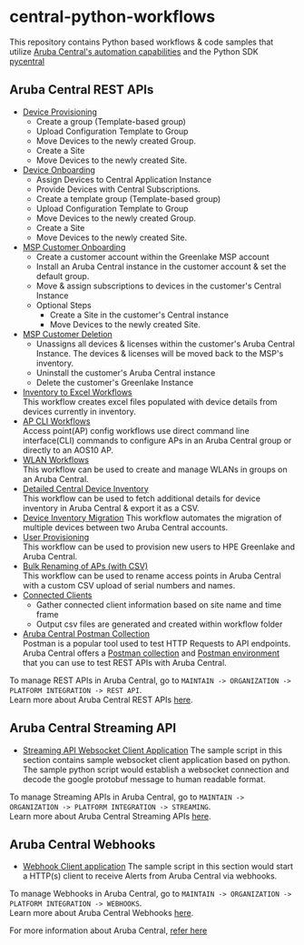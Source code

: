 # central-python-workflows

This repository contains Python based workflows & code samples that utilize [Aruba Central's automation capabilities](https://developer.arubanetworks.com/aruba-central/docs/aruba-central-extensibility) and the Python SDK [pycentral](https://pypi.org/project/pycentral/)

## Aruba Central REST APIs
- [Device Provisioning](https://github.com/aruba/central-python-workflows/tree/main/device_provisioning) 
  - Create a group (Template-based group)
  - Upload Configuration Template to Group
  - Move Devices to the newly created Group.
  - Create a Site
  - Move Devices to the newly created Site.
- [Device Onboarding](https://github.com/aruba/central-python-workflows/tree/main/device_onboarding)
  - Assign Devices to Central Application Instance
  - Provide Devices with Central Subscriptions.
  - Create a template group (Template-based group)
  - Upload Configuration Template to Group
  - Move Devices to the newly created Group.
  - Create a Site
  - Move Devices to the newly created Site.
- [MSP Customer Onboarding](https://github.com/aruba/central-python-workflows/tree/main/msp_customer_onboarding)
  - Create a customer account within the Greenlake MSP account
  - Install an Aruba Central instance in the customer account & set the default group.
  - Move & assign subscriptions to devices in the customer's Central Instance
  - Optional Steps
    - Create a Site in the customer's Central instance
    - Move Devices to the newly created Site.
- [MSP Customer Deletion](https://github.com/aruba/central-python-workflows/tree/main/msp_customer_deletion)
  - Unassigns all devices & licenses within the customer's Aruba Central Instance. The devices & licenses will be moved back to the MSP's inventory.
  - Uninstall the customer's Aruba Central instance
  - Delete the customer's Greenlake Instance
- [Inventory to Excel Workflows](https://github.com/aruba/central-python-workflows/tree/main/inventory_to_excel)\
  This workflow creates excel files populated with device details from devices currently in inventory.
- [AP CLI Workflows](https://github.com/aruba/central-python-workflows/tree/main/ap_config)\
  Access point(AP) config workflows use direct command line interface(CLI) commands to configure APs in an Aruba Central group or directly to an AOS10 AP.
- [WLAN Workflows](https://github.com/aruba/central-python-workflows/tree/main/wlan_config)\
  This workflow can be used to create and manage WLANs in groups on an Aruba Central.
- [Detailed Central Device Inventory](https://github.com/aruba/central-python-workflows/tree/main/detailed_central_device_inventory/)\
  This workflow can be used to fetch additional details for device inventory in Aruba Central & export it as a CSV.
- [Device Inventory Migration](https://github.com/aruba/central-python-workflows/tree/main/device_inventory_migration/)
  This workflow automates the migration of multiple devices between two Aruba Central accounts.
- [User Provisioning](https://github.com/aruba/central-python-workflows/tree/main/user_provisioning)\
  This workflow can be used to provision new users to HPE Greenlake and Aruba Central.
- [Bulk Renaming of APs (with CSV)](https://github.com/aruba/central-python-workflows/tree/main/renaming_aps)\
  This workflow can be used to rename access points in Aruba Central with a custom CSV upload of serial numbers and names.
- [Connected Clients](https://github.com/aruba/central-python-workflows/tree/main/connected_clients)
  - Gather connected client information based on site name and time frame
  - Output csv files are generated and created within workflow folder
- [Aruba Central Postman Collection](https://www.postman.com/hpe-aruba-networking/workspace/hpe-aruba-networking-central/overview)\
  Postman is a popular tool used to test HTTP Requests to API endpoints. Aruba Central offers a [Postman collection](https://www.postman.com/hpe-aruba-networking/workspace/hpe-aruba-networking-central/collection/32717089-b3b1c3e4-7d04-4af1-be8c-e5c51e2453bb) and [Postman environment](https://www.postman.com/hpe-aruba-networking/workspace/hpe-aruba-networking-central/environment/30369652-60b80c56-ad11-40d3-a4a6-5cde71abf2e4?action=share&creator=32717089&active-environment=30369652-60b80c56-ad11-40d3-a4a6-5cde71abf2e4) that you can use to test REST APIs with Aruba Central.

To manage REST APIs in Aruba Central, go to `MAINTAIN -> ORGANIZATION -> PLATFORM INTEGRATION -> REST API`.\
Learn more about Aruba Central REST APIs [here](https://developer.arubanetworks.com/aruba-central/docs/api-getting-started).

## Aruba Central Streaming API
- [Streaming API Websocket Client Application](https://github.com/aruba/central-python-workflows/tree/main/streaming-api-client)
The sample script in this section contains sample websocket client application based on python. 
The sample python script would establish a websocket connection and decode the google protobuf message to human readable format.

To manage Streaming APIs in Aruba Central, go to `MAINTAIN -> ORGANIZATION -> PLATFORM INTEGRATION -> STREAMING`.\
Learn more about Aruba Central Streaming APIs [here](https://developer.arubanetworks.com/aruba-central/docs/streaming-api-getting-started).

## Aruba Central Webhooks

- [Webhook Client application](https://github.com/aruba/central-python-workflows/tree/main/webhooks)
The sample script in this section would start a HTTP(s) client to receive Alerts from Aruba Central via webhooks. 

To manage Webhooks in Aruba Central, go to `MAINTAIN -> ORGANIZATION -> PLATFORM INTEGRATION -> WEBHOOKS`.\
Learn more about Aruba Central Webhooks [here](https://developer.arubanetworks.com/aruba-central/docs/webhooks-getting-started).

For more information about Aruba Central, [refer here](https://www.arubanetworks.com/techdocs/central/latest/content/home.htm)
